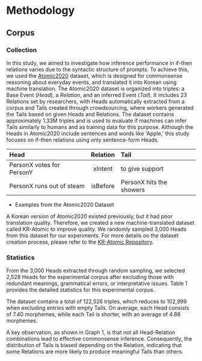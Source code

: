 # Methodology

## Corpus
### Collection
In this study, we aimed to investigate how inference performance in if-then relations varies due to the syntactic structure of prompts. To achieve this, we used the [Atomic2020](https://github.com/allenai/comet-atomic-2020) dataset, which is designed for commonsense reasoning about everyday events, and translated it into Korean using machine translation. The Atomic2020 dataset is organized into triples: a Base Event (*Head*), a *Relation*, and an inferred Event (*Tail*). It includes 23 Relations set by researchers, with Heads automatically extracted from a corpus and Tails created through crowdsourcing, where workers generated the Tails based on given Heads and Relations. The dataset contains approximately 1.33M triples and is used to evaluate if machines can infer Tails similarly to humans and as training data for this purpose. Although the Heads in Atomic2020 include sentences and words like 'Apple,' this study focuses on if-then relations using only sentence-form Heads.

|Head|Relation|Tail|
|:---|:---:|:---|
|PersonX votes for PersonY|xIntent|to give support|
|PersonX runs out of steam|isBefore|PersonX hits the showers|

+ Examples from the Atomic2020 Dataset

A Korean version of Atomic2020 existed previously, but it had poor translation quality. Therefore, we created a new machine-translated dataset called KR-Atomic to improve quality. We randomly sampled 3,000 Heads from this dataset for our experiments. For more details on the dataset creation process, please refer to the [KR-Atomic Repository](https://github.com/koreankiwi99/KR-Atomic).

### Statistics
From the 3,000 Heads extracted through random sampling, we selected 2,528 Heads for the experimental corpus after excluding those with redundant meanings, grammatical errors, or interpretative issues. Table 1 provides the detailed statistics for this experimental corpus.

The dataset contains a total of 122,526 triples, which reduces to 102,999 when excluding entries with empty Tails. On average, each Head consists of 7.40 morphemes, while each Tail is shorter, with an average of 4.88 morphemes.

A key observation, as shown in Graph 1, is that not all Head-Relation combinations lead to effective commonsense inference. Consequently, the distribution of Tails is biased depending on the Relation, indicating that some Relations are more likely to produce meaningful Tails than others.
